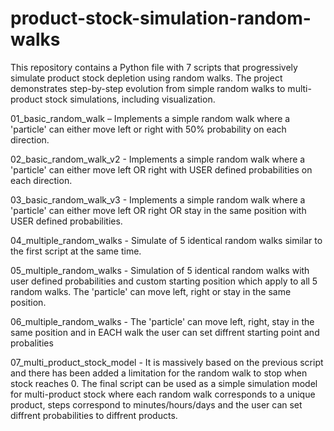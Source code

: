 # product-stock-simulation-random-walks
This repository contains a Python file with 7 scripts that progressively simulate product stock depletion using random walks.
The project demonstrates step-by-step evolution from simple random walks to multi-product stock simulations, including visualization.

01_basic_random_walk – Implements a simple random walk where a 'particle' can either move left or right with 50% probability on each direction.

02_basic_random_walk_v2 - Implements a simple random walk where a 'particle' can either move left OR right with USER defined probabilities on each direction.

03_basic_random_walk_v3 - Implements a simple random walk where a 'particle' can either move left OR right OR stay in the same position with USER defined probabilities.

04_multiple_random_walks - Simulate of 5 identical random walks similar to the first script at the same time.

05_multiple_random_walks - Simulation of 5 identical random walks with user defined probabilities and custom starting position which apply to all 5 random walks. The 'particle' can move left, right or stay in the same position.

06_multiple_random_walks - The 'particle' can move left, right, stay in the same position and in EACH walk the user can set diffrent starting point and probalities

07_multi_product_stock_model - It is massively based on the previous script and there has been added a limitation for the random walk to stop when stock reaches 0. The final script can be used as a simple simulation model for multi-product stock where each random walk corresponds to a unique product, steps correspond to minutes/hours/days and the user can set diffrent probabilities to diffrent products.
